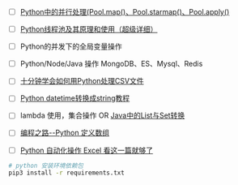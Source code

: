 - [ ] [Python中的并行处理(Pool.map()、Pool.starmap()、Pool.apply()](https://blog.csdn.net/csu_passer/article/details/102495104)
- [ ] [Python线程池及其原理和使用（超级详细）](http://c.biancheng.net/view/2627.html#:~:text=%E7%BA%BF%E7%A8%8B%E6%B1%A0%E7%9A%84%E4%BD%BF%E7%94%A8%20%E7%BA%BF%E7%A8%8B%E6%B1%A0%E7%9A%84%E5%9F%BA%E7%B1%BB%E6%98%AF%20concurrent.futures%20%E6%A8%A1%E5%9D%97%E4%B8%AD%E7%9A%84%20Executor%EF%BC%8CExecutor%20%E6%8F%90%E4%BE%9B%E4%BA%86%E4%B8%A4%E4%B8%AA%E5%AD%90%E7%B1%BB%EF%BC%8C%E5%8D%B3,ThreadPoolExecutor%20%E5%92%8C%20ProcessPoolExecutor%EF%BC%8C%E5%85%B6%E4%B8%AD%20ThreadPoolExecutor%20%E7%94%A8%E4%BA%8E%E5%88%9B%E5%BB%BA%E7%BA%BF%E7%A8%8B%E6%B1%A0%EF%BC%8C%E8%80%8C%20ProcessPoolExecutor%20%E7%94%A8%E4%BA%8E%E5%88%9B%E5%BB%BA%E8%BF%9B%E7%A8%8B%E6%B1%A0%E3%80%82)

- [ ] Python的并发下的全局变量操作
- [ ] Python/Node/Java 操作 MongoDB、ES、Mysql、Redis

- [ ] [十分钟学会如何用Python处理CSV文件](https://blog.csdn.net/m0_67393039/article/details/125389336)
- [ ] [Python datetime转换成string教程](https://www.fke6.com/html/95328.html)
- [ ] lambda 使用，集合操作 OR [Java中的List与Set转换](https://blog.csdn.net/qq_33036061/article/details/103968822)
- [ ] [编程之路--Python 定义数组](https://www.cjavapy.com/article/1516/)
- [ ] [Python 自动化操作 Excel 看这一篇就够了](https://zhuanlan.zhihu.com/p/259583430)



```bash
# python 安装环境依赖包
pip3 install -r requirements.txt
```

